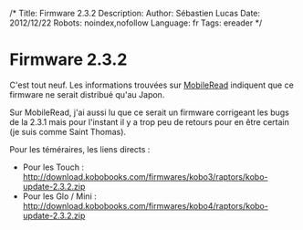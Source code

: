 /*
Title: Firmware 2.3.2
Description: 
Author: Sébastien Lucas
Date: 2012/12/22
Robots: noindex,nofollow
Language: fr
Tags: ereader
*/
# Firmware 2.3.2

C'est tout neuf. Les informations trouvées sur [MobileRead](http://www.mobileread.com/forums/showthread.php?t=200245) indiquent que ce firmware ne serait distribué qu'au Japon.

Sur MobileRead, j'ai aussi lu que ce serait un firmware corrigeant les bugs de la 2.3.1 mais pour l'instant il y a trop peu de retours pour en être certain (je suis comme Saint Thomas).

Pour les téméraires, les liens directs : 
*	Pour les Touch : http://download.kobobooks.com/firmwares/kobo3/raptors/kobo-update-2.3.2.zip
*	Pour les Glo / Mini : http://download.kobobooks.com/firmwares/kobo4/raptors/kobo-update-2.3.2.zip
